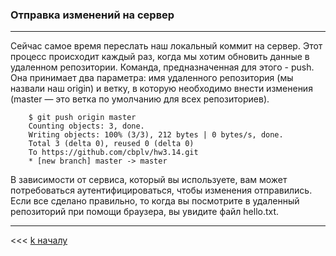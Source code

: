 ### Отправка изменений на сервер
---
Сейчас самое время переслать наш локальный коммит на сервер. Этот процесс происходит каждый раз, когда мы хотим обновить данные в удаленном репозитории.
Команда, предназначенная для этого - push. Она принимает два параметра: имя удаленного репозитория (мы назвали наш origin) и ветку, в которую необходимо внести изменения (master — это ветка по умолчанию для всех репозиториев).


        $ git push origin master
        Counting objects: 3, done.
        Writing objects: 100% (3/3), 212 bytes | 0 bytes/s, done.
        Total 3 (delta 0), reused 0 (delta 0)
        To https://github.com/cbplv/hw3.14.git
        * [new branch] master -> master

В зависимости от сервиса, который вы используете, вам может потребоваться аутентифицироваться, чтобы изменения отправились. Если все сделано правильно, то когда вы посмотрите в удаленный репозиторий при помощи браузера, вы увидите файл hello.txt.


---
<<< [k началу](./readme.md) 